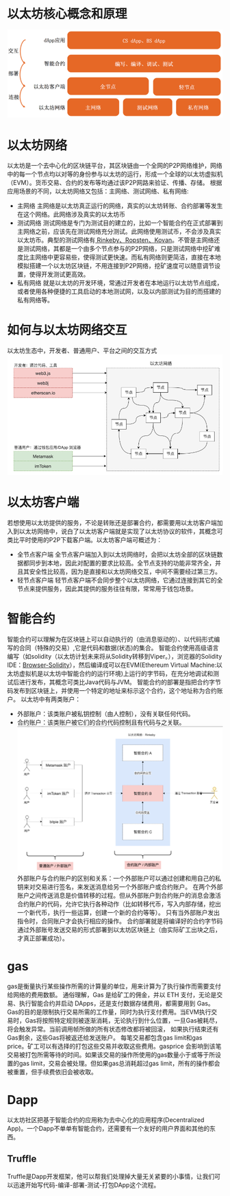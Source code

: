 # 以太坊核心概念和原理

![](images/eth.png)

# 以太坊网络
以太坊是一个去中心化的区块链平台，其区块链由一个全网的P2P网络维护，网络中的每一个节点均以对等的身份参与以太坊的运行，形成一个全球的以太坊虚拟机（EVM）。货币交易、合约的发布等均通过该P2P网路来验证、传播、存储。
根据应用场景的不同，以太坊网络又包括：主网络、测试网络、私有网络:
* 主网络
主网络是以太坊真正运行的网络，真实的以太坊转账、合约部署等发生在这个网络。此网络涉及真实的以太坊币
* 测试网络
测试网络是专门为测试目的建立的，比如一个智能合约在正式部署到主网络之前，应该先在测试网络充分测试。此网络使用测试币，不会涉及真实以太坊币。典型的测试网络有[ Rinkeby、Ropsten、Kovan](https://testnet.etherscan.io/)。不管是主网络还是测试网络，其都是一个由多个节点参与的P2P网络，只是测试网络中挖矿难度比主网络中更容易些，使得测试更快速。而私有网络则更简洁，直接在本地模拟搭建一个以太坊区块链，不用连接到P2P网络，挖矿速度可以随意调节设置，使得开发测试更高效。
* 私有网络
就是以太坊的开发环境，常通过开发者在本地运行以太坊节点组成，或者使用各种便捷的工具启动的本地测试网，以及以内部测试为目的而搭建的私有网络等。

# 如何与以太坊网络交互
以太坊生态中，开发者、普通用户、平台之间的交互方式
![](images/jiaohu.png)

# 以太坊客户端
若想使用以太坊提供的服务，不论是转账还是部署合约，都需要用以太坊客户端加入到以太坊网络中，说白了以太坊客户端就是实现了以太坊协议的软件，其概念可类比平时使用的P2P下载客户端。以太坊客户端可概述为：
* 全节点客户端
全节点客户端加入到以太坊网络时，会把以太坊全部的区块链数据都同步到本地，因此对配置的要求比较高。全节点支持的功能非常齐全，并且其安全性比较高，因为是直接和以太坊网络交互，中间不需要经过第三方。
* 轻节点客户端
轻节点客户端不会同步整个以太坊网络，它通过连接到其它的全节点来提供服务，因此其提供的服务往往有限，常常用于钱包场景。

# 智能合约
智能合约可以理解为在区块链上可以自动执行的（由消息驱动的）、以代码形式编写的合同（特殊的交易）,它是代码和数据(状态)的集合。
智能合约使用高级语言编写（如solidity（以太坊计划未来将从Solidity转移到Viper。），浏览器的Solidity IDE：[Browser-Solidity](http://remix.ethereum.org/#optimize=false&version=builtin)），然后编译成可以在EVM(Ethereum Virtual Machine:以太坊虚拟机是以太坊中智能合约的运行环境)上运行的字节码，在充分地调试和测试后进行发布，其概念可类比Java代码与JVM。
智能合约的部署是指把合约字节码发布到区块链上，并使用一个特定的地址来标示这个合约，这个地址称为合约账户。
以太坊中有两类账户：
* 外部账户：该类账户被私钥控制（由人控制），没有关联任何代码。
* 合约账户：该类账户被它们的合约代码控制且有代码与之关联。
![](images/heyue.png)
外部账户与合约账户的区别和关系：一个外部账户可以通过创建和用自己的私钥来对交易进行签名，来发送消息给另一个外部账户或合约账户。
在两个外部账户之间传送消息是价值转移的过程。但从外部账户到合约账户的消息会激活合约账户的代码，允许它执行各种动作（比如转移代币，写入内部存储，挖出一个新代币，执行一些运算，创建一个新的合约等等）。
只有当外部账户发出指令时，合同账户才会执行相应的操作。
合约部署就是将编译好的合约字节码通过外部账号发送交易的形式部署到以太坊区块链上（由实际矿工出块之后，才真正部署成功）。

# gas
gas是衡量执行某些操作所需的计算量的单位，用来计算为了执行操作而需要支付给网络的费用数额。
通俗理解，Gas 是给矿工的佣金，并以 ETH 支付，无论是交易、执行智能合约并启动 DApps，还是支付数据存储费用，都需要用到 Gas。
Gas的目的是限制执行交易所需的工作量，同时为执行支付费用。当EVM执行交易时，Gas将按照特定规则被逐渐消耗，无论执行到什么位置，一旦Gas被耗尽，将会触发异常。当前调用帧所做的所有状态修改都将被回滚， 如果执行结束还有Gas剩余，这些Gas将被返还给发送账户。
每笔交易都包含gas limit和gas price。矿工可以有选择的打包这些交易并收取这些费用。gasprice 会影响到该笔交易被打包所需等待的时间。如果该交易的操作所使用的gas数量小于或等于所设置的gas limit，交易会被处理。但如果gas总消耗超过gas limit，所有的操作都会被重置，但手续费依旧会被收取。

# Dapp
以太坊社区把基于智能合约的应用称为去中心化的应用程序(Decentralized App)。一个Dapp不单单有智能合约，还需要有一个友好的用户界面和其他的东西。
## Truffle
Truffle是Dapp开发框架，他可以帮我们处理掉大量无关紧要的小事情，让我们可以迅速开始写代码-编译-部署-测试-打包DApp这个流程。











